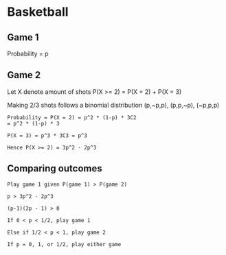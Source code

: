 # Basketball

## Game 1

Probability = p

## Game 2

Let X denote amount of shots
P(X >= 2) = P(X = 2) + P(X = 3)

Making 2/3 shots follows a binomial distribution
(p,~p,p), (p,p,~p), (~p,p,p)

    Probability = P(X = 2) = p^2 * (1-p) * 3C2
    = p^2 * (1-p) * 3

    P(X = 3) = p^3 * 3C3 = p^3

    Hence P(X >= 2) = 3p^2 - 2p^3

## Comparing outcomes

    Play game 1 given P(game 1) > P(game 2)

    p > 3p^2 - 2p^3

    (p-1)(2p - 1) > 0

    If 0 < p < 1/2, play game 1

    Else if 1/2 < p < 1, play game 2

    If p = 0, 1, or 1/2, play either game
